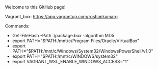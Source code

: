 Welcome to this GitHub page!

Vagrant_box: https://app.vagrantup.com/roshankumarg

Commands:
- Get-FileHash -Path .\package.box -algorithm MD5
- export PATH="$PATH:/mnt/c/Program Files/Oracle/VirtualBox"
- export PATH="$PATH:/mnt/c/Windows/System32/WindowsPowerShell/v1.0"
- export PATH="$PATH:/mnt/c/WINDOWS/system32"
- export VAGRANT_WSL_ENABLE_WINDOWS_ACCESS="1"